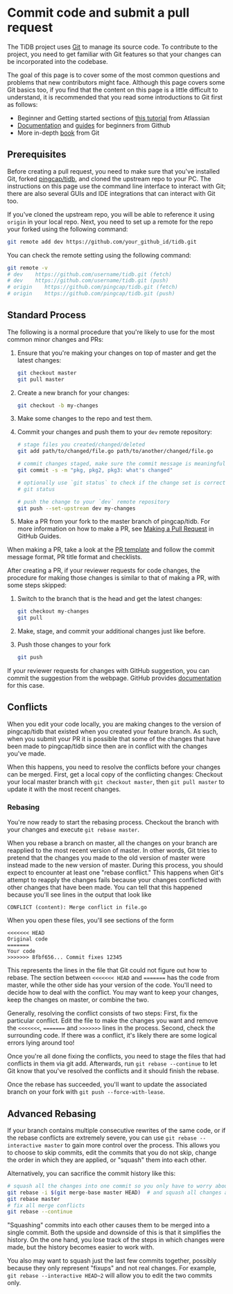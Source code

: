 # Commit code and submit a pull request

The TiDB project uses [Git](https://git-scm.com/) to manage its source code. To contribute to the project, you need to get familiar with Git features so that your changes can be incorporated into the codebase.

The goal of this page is to cover some of the most common questions and problems that new contributors might face. Although this page covers some Git basics too, if you find that the content on this page is a little difficult to understand, it is recommended that you read some introductions to Git first as follows:

* Beginner and Getting started sections of [this tutorial](https://www.atlassian.com/git/tutorials) from Atlassian
* [Documentation](https://docs.github.com/en/github/getting-started-with-github/set-up-git) and [guides](https://guides.github.com/introduction/git-handbook/) for beginners from Github
* More in-depth [book](https://git-scm.com/book/en/v2/) from Git

## Prerequisites

Before creating a pull request, you need to make sure that you've installed Git, forked [pingcap/tidb](https://github.com/pingcap/tidb), and cloned the upstream repo to your PC. The instructions on this page use the command line interface to interact with Git; there are also several GUIs and IDE integrations that can interact with Git too.

If you've cloned the upstream repo, you will be able to reference it using `origin` in your local repo. Next, you need to set up a remote for the repo your forked using the following command:

```bash
git remote add dev https://github.com/your_github_id/tidb.git
```

You can check the remote setting using the following command:

```bash
git remote -v
# dev    https://github.com/username/tidb.git (fetch)
# dev    https://github.com/username/tidb.git (push)
# origin    https://github.com/pingcap/tidb.git (fetch)
# origin    https://github.com/pingcap/tidb.git (push)
```

## Standard Process

The following is a normal procedure that you're likely to use for the most common minor changes and PRs:

1. Ensure that you're making your changes on top of master and get the latest changes:

   ```bash
   git checkout master
   git pull master
   ```

2. Create a new branch for your changes:

   ```bash
   git checkout -b my-changes
   ```

3. Make some changes to the repo and test them.
4. Commit your changes and push them to your `dev` remote repository:

   ```bash
   # stage files you created/changed/deleted
   git add path/to/changed/file.go path/to/another/changed/file.go

   # commit changes staged, make sure the commit message is meaningful and readable
   git commit -s -m "pkg, pkg2, pkg3: what's changed"

   # optionally use `git status` to check if the change set is correct
   # git status

   # push the change to your `dev` remote repository
   git push --set-upstream dev my-changes
   ```

5. Make a PR from your fork to the master branch of pingcap/tidb. For more information on how to make a PR, see [Making a Pull Request](https://guides.github.com/activities/forking/#making-a-pull-request) in GitHub Guides.

When making a PR, take a look at the [PR template](https://raw.githubusercontent.com/pingcap/tidb/master/.github/pull_request_template.md) and follow the commit message format, PR title format and checklists.

After creating a PR, if your reviewer requests for code changes, the procedure for making those changes is similar to that of making a PR, with some steps skipped:

1. Switch to the branch that is the head and get the latest changes:

   ```bash
   git checkout my-changes
   git pull
   ```

2. Make, stage, and commit your additional changes just like before.
3. Push those changes to your fork

   ```bash
   git push
   ```

If your reviewer requests for changes with GitHub suggestion, you can commit the suggestion from the webpage. GitHub provides [documentation](https://docs.github.com/en/github/collaborating-with-issues-and-pull-requests/reviewing-changes-in-pull-requests/incorporating-feedback-in-your-pull-request#applying-suggested-changes) for this case.

## Conflicts

When you edit your code locally, you are making changes to the version of pingcap/tidb that existed when you created your feature branch. As such, when you submit your PR it is possible that some of the changes that have been made to pingcap/tidb since then are in conflict with the changes you've made.

When this happens, you need to resolve the conflicts before your changes can be merged. First, get a local copy of the conflicting changes: Checkout your local master branch with `git checkout master`, then `git pull master` to update it with the most recent changes.

### Rebasing

You're now ready to start the rebasing process. Checkout the branch with your changes and execute `git rebase master`.

When you rebase a branch on master, all the changes on your branch are reapplied to the most recent version of master. In other words, Git tries to pretend that the changes you made to the old version of master were instead made to the new version of master. During this process, you should expect to encounter at least one "rebase conflict." This happens when Git's attempt to reapply the changes fails because your changes conflicted with other changes that have been made. You can tell that this happened because you'll see lines in the output that look like

```text
CONFLICT (content): Merge conflict in file.go
```

When you open these files, you'll see sections of the form

```text
<<<<<<< HEAD
Original code
=======
Your code
>>>>>>> 8fbf656... Commit fixes 12345
```

This represents the lines in the file that Git could not figure out how to rebase. The section between `<<<<<<< HEAD` and `=======` has the code from master, while the other side has your version of the code. You'll need to decide how to deal with the conflict. You may want to keep your changes, keep the changes on master, or combine the two.

Generally, resolving the conflict consists of two steps: First, fix the particular conflict. Edit the file to make the changes you want and remove the `<<<<<<<`, `=======` and `>>>>>>>` lines in the process. Second, check the surrounding code. If there was a conflict, it's likely there are some logical errors lying around too!

Once you're all done fixing the conflicts, you need to stage the files that had conflicts in them via git add. Afterwards, run `git rebase --continue` to let Git know that you've resolved the conflicts and it should finish the rebase.

Once the rebase has succeeded, you'll want to update the associated branch on your fork with `git push --force-with-lease`.

## Advanced Rebasing

If your branch contains multiple consecutive rewrites of the same code, or if the rebase conflicts are extremely severe, you can use `git rebase --interactive master` to gain more control over the process. This allows you to choose to skip commits, edit the commits that you do not skip, change the order in which they are applied, or "squash" them into each other.

Alternatively, you can sacrifice the commit history like this:

```bash
# squash all the changes into one commit so you only have to worry about conflicts once
git rebase -i $(git merge-base master HEAD)  # and squash all changes along the way
git rebase master
# fix all merge conflicts
git rebase --continue
```

"Squashing" commits into each other causes them to be merged into a single commit. Both the upside and downside of this is that it simplifies the history. On the one hand, you lose track of the steps in which changes were made, but the history becomes easier to work with.

You also may want to squash just the last few commits together, possibly because they only represent "fixups" and not real changes. For example, `git rebase --interactive HEAD~2` will allow you to edit the two commits only.
